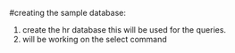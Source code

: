 #creating the sample database:  

1. create the hr database this will be used for the queries.
2. will be working on the select command 
